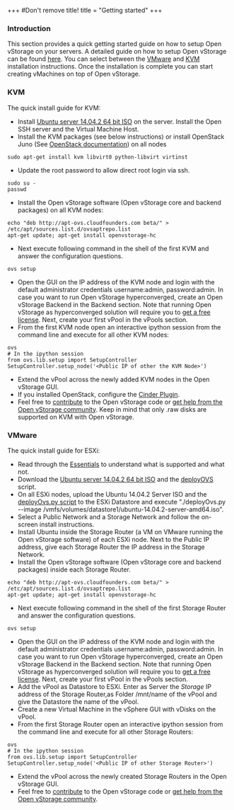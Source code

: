 +++
#Don't remove title!
title = "Getting started"
+++

<a name="Introduction" class="internal-ref"></a>
### Introduction

This section provides a quick getting started guide on how to setup Open
vStorage on your servers. A detailed guide on how to setup Open vStorage
can be found [here](/doc/Installation). You can select between the
[VMware](/doc/ESXi%20Installation) and [KVM](/doc/KVM%20Installation) installation
instructions. Once the installation is complete you can start creating
vMachines on top of Open vStorage.

<a name="KVM" class="internal-ref"></a>
### KVM

The quick install guide for KVM:

-   Install [Ubuntu server 14.04.2 64 bit
    ISO](http://releases.ubuntu.com/14.04.2/ubuntu-14.04.2-server-amd64.iso)
    on the server. Install the Open SSH server and the Virtual Machine
    Host.
-   Install the KVM packages (see below instructions) or install
    OpenStack Juno (See [OpenStack
    documentation](http://docs.openstack.org/juno/install-guide/install/apt/content/))
    on all nodes

~~~~ {.sourceCode .python}
sudo apt-get install kvm libvirt0 python-libvirt virtinst
~~~~

-   Update the root password to allow direct root login via ssh.

~~~~ {.sourceCode .python}
sudo su -
passwd
~~~~

-   Install the Open vStorage software (Open vStorage core and backend
    packages) on all KVM nodes:

~~~~ {.sourceCode .python}
echo "deb http://apt-ovs.cloudfounders.com beta/" > /etc/apt/sources.list.d/ovsaptrepo.list
apt-get update; apt-get install openvstorage-hc
~~~~

-   Next execute following command in the shell of the first KVM and
    answer the configuration questions.

~~~~ {.sourceCode .python}
ovs setup
~~~~

-   Open the GUI on the IP address of the KVM node and login with the
    default administrator credentials username:admin, password:admin. In
    case you want to run Open vStorage hyperconverged, create an Open
    vStorage Backend in the Backend section. Note that running Open
    vStorage as hyperconverged solution will require you to [get a free
    license](http://license.openvstorage.com). Next, create your first
    vPool in the vPools section.
-   From the first KVM node open an interactive ipython session from the
    command line and execute for all other KVM nodes:

~~~~ {.sourceCode .python}
ovs
# In the ipython session
from ovs.lib.setup import SetupController
SetupController.setup_node('<Public IP of other the KVM Node>')
~~~~

-   Extend the vPool across the newly added KVM nodes in the Open
    vStorage GUI.
-   If you installed OpenStack, configure the [Cinder
    Plugin](/doc/Cinder%20Plugin).
-   Feel free to [contribute](/doc/Contribute) to the Open vStorage code or
    [get help from the Open vStorage
    community](https://groups.google.com/forum/#!forum/open-vstorage).
    Keep in mind that only .raw disks are supported on KVM with Open
    vStorage.

<a name="VMware" class="internal-ref"></a>
### VMware

The quick install guide for ESXi:

-   Read through the [Essentials](/doc/Essentials) to understand what is
    supported and what not.
-   Download the [Ubuntu server 14.04.2 64 bit
    ISO](http://releases.ubuntu.com/14.04.2/ubuntu-14.04.2-server-amd64.iso)
    and the
    [deployOVS](http://download.openvstorage.com/index.php?file=deployOvs)
    script.
-   On all ESXi nodes, upload the Ubuntu 14.04.2 Server ISO and the
    [deployOvs.py
    script](http://download.openvstorage.com/index.php?file=deployOvs)
    to the ESXi Datastore and execute "./deployOvs.py --image
    /vmfs/volumes/datastore1/ubuntu-14.04.2-server-amd64.iso".
-   Select a Public Network and a Storage Network and follow the
    on-screen install instructions.
-   Install Ubuntu inside the Storage Router (a VM on VMware running the
    Open vStorage software) of each ESXi node. Next to the Public IP
    address, give each Storage Router the IP address in the Storage
    Network.
-   Install the Open vStorage software (Open vStorage core and backend
    packages) inside each Storage Router.

~~~~ {.sourceCode .python}
echo "deb http://apt-ovs.cloudfounders.com beta/" > /etc/apt/sources.list.d/ovsaptrepo.list
apt-get update; apt-get install openvstorage-hc
~~~~

-   Next execute following command in the shell of the first Storage
    Router and answer the configuration questions.

~~~~ {.sourceCode .python}
ovs setup
~~~~

-   Open the GUI on the IP address of the KVM node and login with the
    default administrator credentials username:admin, password:admin. In
    case you want to run Open vStorage hyperconverged, create an Open
    vStorage Backend in the Backend section. Note that running Open
    vStorage as hyperconverged solution will require you to [get a free
    license](http://license.openvstorage.com). Next, create your first
    vPool in the vPools section.
-   Add the vPool as Datastore to ESXi. Enter as Server the *Storage* IP
    address of the Storage Router,as Folder /mnt/name of the vPool and
    give the Datastore the name of the vPool.
-   Create a new Virtual Machine in the vSphere GUI with vDisks on the
    vPool.
-   From the first Storage Router open an interactive ipython session
    from the command line and execute for all other Storage Routers:

~~~~ {.sourceCode .python}
ovs
# In the ipython session
from ovs.lib.setup import SetupController
SetupController.setup_node('<Public IP of other Storage Router>')
~~~~

-   Extend the vPool across the newly created Storage Routers in the
    Open vStorage GUI.
-   Feel free to [contribute](/doc/Contribute) to the Open vStorage code or
    [get help from the Open vStorage
    community](https://groups.google.com/forum/#!forum/open-vstorage).